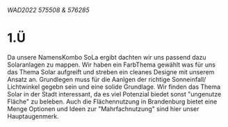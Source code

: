 _WAD2022 575508 & 576285_
# 1.Ü

Da unsere NamensKombo SoLa ergibt dachten wir uns passend dazu Solaranlagen zu mappen.
Wir haben ein FarbThema gewählt was für uns das Thema Solar aufgreift und streben ein cleanes Designe mit unserem Ansatz an.
Grundlegen muss für die Aanlgen der richtige Sonneinfall/ Lichtwinkel gegebn sein und eine solide Grundlage.
Wir finden das Thema Solar in der Stadt interessant, da es viel Potenzial biedet sonst "ungenutze Fläche" zu beleben.
Auch die Flächennutzung in Brandenburg bietet eine Menge Optionen und Ideen zur "Mahrfachnutzung" sind hier unser Hauptaugenmerk.



